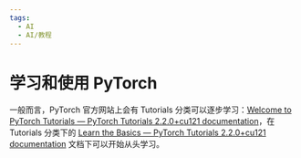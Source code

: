 ```yaml
---
tags:
  - AI
  - AI/教程
---
```


# 学习和使用 PyTorch

一般而言，PyTorch 官方网站上会有 Tutorials 分类可以逐步学习：[Welcome to PyTorch Tutorials — PyTorch Tutorials 2.2.0+cu121 documentation](https://pytorch.org/tutorials/)，在 Tutorials 分类下的 [Learn the Basics — PyTorch Tutorials 2.2.0+cu121 documentation](https://pytorch.org/tutorials/beginner/basics/intro.html) 文档下可以开始从头学习。


